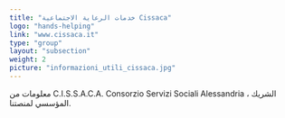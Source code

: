 ```yaml
---
title: "خدمات الرعاية الاجتماعية Cissaca"
logo: "hands-helping"
link: "www.cissaca.it"
type: "group"
layout: "subsection"
weight: 2
picture: "informazioni_utili_cissaca.jpg"
---
```


معلومات من C.I.S.S.A.C.A. Consorzio Servizi Sociali Alessandria ، الشريك المؤسسي لمنصتنا.
